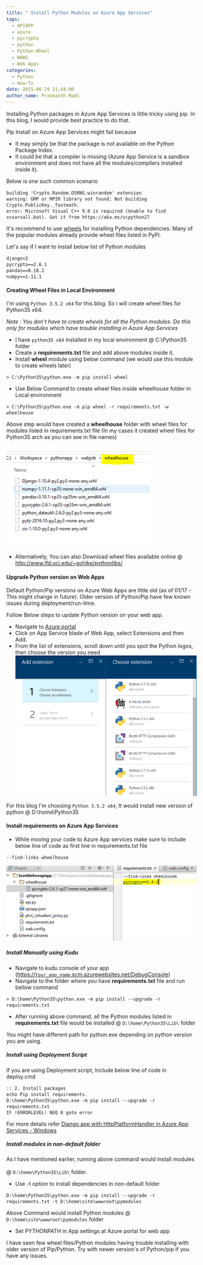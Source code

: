 ```yaml
---
title: " Install Python Modules on Azure App Services"
tags:
  - APIAPP
  - azure
  - pycrypto
  - python
  - Python-Wheel
  - WAWS
  - Web Apps
categories:
  - Python
  - How-To
date: 2015-06-29 21:44:00
author_name: Prashanth Madi
---
```


Installing Python packages in Azure App Services is little tricky using pip. In this blog, I would provide best practice to do that.

Pip Install on Azure App Services might fail because

-   It may simply be that the package is not available on the Python Package Index.
-   It could be that a compiler is missing (Azure App Service is a sandbox environment and does not have all the modules/compilers installed inside it).

Below is one such common scenario

    building 'Crypto.Random.OSRNG.winrandom' extension  
    warning: GMP or MPIR library not found; Not building Crypto.PublicKey._fastmath.  
    error: Microsoft Visual C++ 9.0 is required (Unable to find vcvarsall.bat). Get it from https://aka.ms/vcpython27  

It's recommend to use [wheels](http://pythonwheels.com/) for installing Python dependencies. Many of the popular modules already provide wheel files listed in PyPI.

Let's say if I want to install below list of Python modules

    django<2  
    pycrypto==2.6.1  
    pandas==0.18.1  
    numpy==1.11.1  

#### Creating Wheel Files in Local Environment 

I'm using `Python 3.5.2 x64` for this blog. So i will create wheel files for Python35 x64.

*Note : You don't have to create wheels for all the Python modules. Do this only for modules which have trouble installing in Azure App Services*

-   I have `python35 x64` installed in my local environment @ C:\\Python35 folder
-   Create a **requirements.txt** file and add above modules inside it.
-   Install **wheel** module using below command (we would use this module to create wheels later)

<!-- -->

    > C:\Python35\python.exe -m pip install wheel

-   Use Below Command to create wheel files inside wheelhouse folder in Local environment

<!-- -->

    > C:\Python35\python.exe -m pip wheel -r requirements.txt -w wheelhouse

Above step would have created a **wheelhouse** folder with wheel files for modules listed in requirements.txt file (In my cases it created wheel files for Python35 arch as you can see in file names)\
\
![Creating Wheel Files](/media/2016/12/webjob4.PNG)

-   Alternatively, You can also Download wheel files available online @ <http://www.lfd.uci.edu/~gohlke/pythonlibs/>

#### Upgrade Python version on Web Apps 

Default Python/Pip versions on Azure Web Apps are little old (as of 01/17 -This might change in future). Older version of Python/Pip have few known issues during deployment/run-time.

Follow Below steps to update Python version on your web app.

-   Navigate to [Azure portal](https://portal.azure.com/)
-   Click on App Service blade of Web App, select Extensions and then Add.
-   From the list of extensions, scroll down until you spot the Python logos, then choose the version you need\
    ![Site Extension](/media/2016/11/siteextensions.png)

For this blog I'm choosing `Python 3.5.2 x64`, It would install new version of python @ D:\\home\\Python35

#### Install requirements on Azure App Services 

-   While moving your code to Azure App services make sure to include below line of code as first line in requirements.txt file

<!-- -->

    --find-links wheelhouse

![find links in requirements.txt](/media/2016/12/webjob5.PNG)

##### Install Manually using Kudu 

-   Navigate to kudu console of your app ([https://`Your_app_name`.scm.azurewebsites.net/DebugConsole](https://%3Ccode%3EYour_app_name%3C/code%3E.scm.azurewebsites.net/DebugConsole))
-   Navigate to the folder where you have **requirements.txt** file and run bellow command

<!-- -->

    > D:\home\Python35\python.exe -m pip install --upgrade -r requirements.txt

-   After running above command, all the Python modules listed in **requirements.txt** file would be installed @ `D:\home\Python35\Lib\` folder

You might have different path for python.exe depending on python version you are using.

##### Install using Deployment Script 

If you are using Deployment script, Include below line of code in deploy.cmd

    :: 2. Install packages
    echo Pip install requirements.  
    D:\home\Python35\python.exe -m pip install --upgrade -r requirements.txt  
    IF !ERRORLEVEL! NEQ 0 goto error  

For more details refer [Django app with HttpPlatformHandler in Azure App Services - Windows](/django-app-with-httpplatformhandler-in-azure-app-services-windows/)

##### Install modules in non-default folder 

As I have mentioned earlier, running above command would install modules\
\
@ `D:\home\Python35\Lib\` folder.

-   Use -t option to install dependencies in non-default folder

<!-- -->

    D:\home\Python35\python.exe -m pip install --upgrade -r requirements.txt -t D:\home\site\wwwroot\pymodules  

Above Command would install Python modules @ `D:\home\site\wwwroot\pymodules` folder

-   Set PYTHONPATH in App settings at Azure portal for web app

I have seen few wheel files/Python modules having trouble installing with older version of Pip/Python. Try with newer version's of Python/pip if you have any issues.


